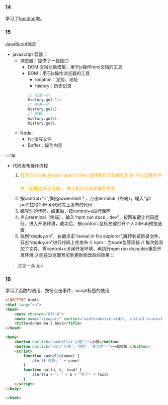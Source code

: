 ### 14
学习了<a href="../../Learning/javascript/函数.html">function</a>啦。

### 15
<a href="../../Learning/javascript/JavaScript简介.html">JavaScript简介</a>
- javascript 容器：
    - 浏览器：提供了一些接口
        - DOM:文档对象模型，用于js操作html文档的工具
        - BOM：用于js操作浏览器的工具
            - location：定位、地址
            - history：历史记录
            ```js
            // 后退一步
            history.go(-1);
            // 前进一步
            history.go(1);
            // 刷新
            history.go(0);
            history.go();
            ```
    - Node: 
        - fs: 读写文件
        - Buffer：操作内存

::: tip
- 代码发布操作流程
    1. <div style="color:orange;line-height:3;">打开VS code,在start-open folder-选择相应代码库的目录-点击选择文件夹（无需选择子目录），进入相应代码库编写界面 </div>
    2. 按control+“~”,弹出powershell？，点击terminal（终端），输入“git pull”拉取GitHub代码库上发布的代码 
    3. 编写你的代码，结束后，按control+s进行保存
    4. 点击terminal（终端），输入“npm run docs：dev”，按回车键让代码运行，进入开发环境，成功后，按control+鼠标左键打开个人GitHub预览链接
    5. 找到“deploy.sh”，右键点击“reveal in file explorer",跳转到该目录文件，双击“deploy.sh”进行代码上传发布
         // npm：为node包管理器
         // 每次若添加了文件，需control+c关闭开发环境，再执行npm run docs:dev重启开发环境,才能在浏览器预览到更新修改后的效果
:::
> 这是一条tips

### 16
学习了函数的调用、按钮点击事件、script标签的使用
```html
<!DOCTYPE html>
<html lang="en">
<head>
    <meta charset="UTF-8">
    <meta name="viewport" content="width=device-width, initial-scale=1.0">
    <title>donna ma's book</title>
</head>

<body>
    <button onclick="sayHello('小明')">小明</button>
    <button onclick="eat('小帆','花花','麦当劳')">一起吃饭 </button>
    <script>
        function sayHello(name) {
            alert('你好，' + name)
        }
        function eat(a, b, food) {
            alert(a + "、" + b + "吃了" + food)
        }
    </script>
</body>

</html>
```